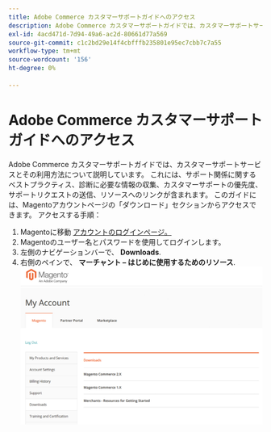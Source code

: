 ```yaml
---
title: Adobe Commerce カスタマーサポートガイドへのアクセス
description: Adobe Commerce カスタマーサポートガイドでは、カスタマーサポートサービスとその利用方法について説明しています。 これには、サポート関係に関するベストプラクティス、診断に必要な情報の収集、カスタマーサポートの優先度、サポートリクエストの送信、リソースへのリンクが含まれます。 このガイドには、Magentoアカウントページの「ダウンロード」セクションからアクセスできます。 アクセス先：'
exl-id: 4acd471d-7d94-49a6-ac2d-80661d77a569
source-git-commit: c1c2bd29e14f4cbfffb235801e95ec7cbb7c7a55
workflow-type: tm+mt
source-wordcount: '156'
ht-degree: 0%

---
```


# Adobe Commerce カスタマーサポートガイドへのアクセス

Adobe Commerce カスタマーサポートガイドでは、カスタマーサポートサービスとその利用方法について説明しています。 これには、サポート関係に関するベストプラクティス、診断に必要な情報の収集、カスタマーサポートの優先度、サポートリクエストの送信、リソースへのリンクが含まれます。 このガイドには、Magentoアカウントページの「ダウンロード」セクションからアクセスできます。 アクセスする手順：

1. Magentoに移動 [アカウントのログインページ。](https://account.magento.com/customer/account/login)
1. Magentoのユーザー名とパスワードを使用してログインします。
1. 左側のナビゲーションバーで、 **Downloads**.
1. 右側のペインで、 **マーチャント – はじめに使用するためのリソース**.  ![access_magento_commerce_customer_support_guide.png](assets/access_magento_commerce_customer_support_guide.png)
